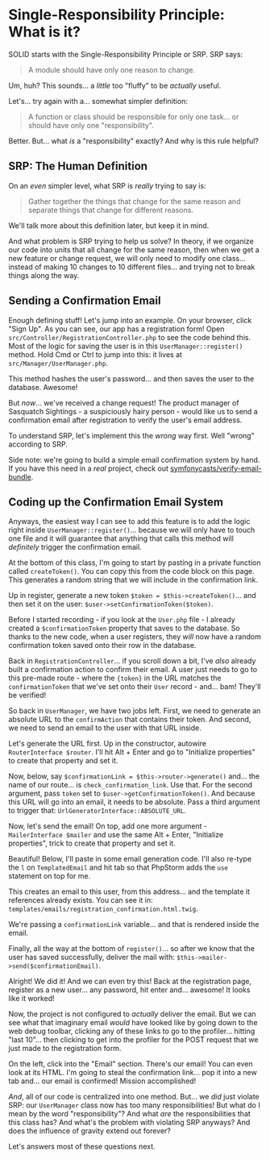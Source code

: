 # Single-Responsibility Principle: What is it?

SOLID starts with the Single-Responsibility Principle or SRP. SRP says:

> A module should have only one reason to change.

Um, huh? This sounds... a *little* too "fluffy" to be *actually* useful.

Let's... try again with a... somewhat simpler definition:

> A function or class should be responsible for only one task... or should have
> only one "responsibility".

Better. But... what *is* a "responsibility" exactly? And why is this rule helpful?

## SRP: The Human Definition

On an *even* simpler level, what SRP is *really* trying to say is:

> Gather together the things that change for the same reason and separate
> things that change for different reasons.

We'll talk more about this definition later, but keep it in mind.

And what problem is SRP trying to help us solve? In theory, if we organize our
code into units that all change for the same reason, then when we get a new feature
or change request, we will only need to modify one class... instead of making 10
changes to 10 different files... and trying not to break things along the way.

## Sending a Confirmation Email

Enough defining stuff! Let's jump into an example. On your browser, click
"Sign Up". As you can see, our app has a registration form! Open
`src/Controller/RegistrationController.php` to see the code behind this. Most of
the logic for saving the user is in this `UserManager::register()` method. Hold
Cmd or Ctrl to jump into this: it lives at `src/Manager/UserManager.php`.

This method hashes the user's password... and then saves the user to the database.
Awesome!

But *now*... we've received a change request! The product manager of Sasquatch
Sightings - a suspiciously hairy person - would like us to send a confirmation email
after registration to verify the user's email address.

To understand SRP, let's implement this the *wrong* way first. Well "wrong" according
to SRP.

Side note: we're going to build a simple email confirmation system by hand. If you
have this need in a *real* project, check out
[symfonycasts/verify-email-bundle](https://github.com/symfonycasts/verify-email-bundle).

## Coding up the Confirmation Email System

Anyways, the easiest way I can see to add this feature is to add the logic right
inside `UserManager::register()`... because we will only have to touch one
file and it will guarantee that anything that calls this method will *definitely*
trigger the confirmation email.

At the bottom of this class, I'm going to start by pasting in a private function
called `createToken()`. You can copy this from the code block on this page. This
generates a random string that we will include in the confirmation link.

Up in register, generate a new token `$token = $this->createToken()`...
and then set it on the user: `$user->setConfirmationToken($token)`.

Before I started recording - if you look at the `User.php` file - I already created
a `$confirmationToken` property that saves to the database. So thanks to the new
code, when a user registers, they *will* now have a random confirmation token saved
onto their row in the database.

Back in `RegistrationController`... if you scroll down a bit, I've *also* already
built a confirmation action to confirm their email. A user just needs to go to
this pre-made route - where the `{token}` in the URL matches the `confirmationToken`
that we've set onto their `User` record - and... bam! They'll be verified!

So back in `UserManager`, we have two jobs left. First, we need to generate an
absolute URL to the `confirmAction` that contains their token. And second, we need
to send an email to the user with that URL inside.

Let's generate the URL first. Up in the constructor, autowire
`RouterInterface $router`. I'll hit Alt + Enter and go to "Initialize
properties" to create that property and set it.

Now, below, say `$confirmationLink = $this->router->generate()` and...
the name of our route... is `check_confirmation_link`. Use that. For the second
argument, pass `token` set to `$user->getConfirmationToken()`. And because this
URL will go into an email, it needs to be absolute. Pass a third argument to trigger
that: `UrlGeneratorInterface::ABSOLUTE_URL`.

Now, let's send the email! On top, add one more argument -
`MailerInterface $mailer` and use the same Alt + Enter, "Initialize properties",
trick to create that property and set it.

Beautiful! Below, I'll paste in some email generation code. I'll also re-type the
`l` on `TemplatedEmail` and hit tab so that PhpStorm adds the `use` statement
on top for me.

This creates an email to this user, from this address... and the template it
references already exists. You can see it in:
`templates/emails/registration_confirmation.html.twig`.

We're passing a `confirmationLink` variable... and that is rendered inside
the email.

Finally, all the way at the bottom of `register()`... so after we know that the
user has saved successfully, deliver the mail with:
`$this->mailer->send($confirmationEmail)`.

Alright! We did it! And we can even try this! Back at the registration page,
register as a new user... any password, hit enter and... awesome! It looks like
it worked!

Now, the project is not configured to *actually* deliver the email. But we
can see what that imaginary email *would* have looked like by going down to the web
debug toolbar, clicking any of these links to go to the profiler... hitting
"last 10"... then clicking to get into the profiler for the POST request that we
just made to the registration form.

On the left, click into the "Email" section. There's our email! You can even look
at its HTML. I'm going to steal the confirmation link... pop it into a new tab
and... our email is confirmed! Mission accomplished!

*And*, all of our code is centralized into one method. But... we *did* just violate
SRP: our `UserManager` class now has too many responsibilities! But what do I mean
by the word "responsibility"? And what *are* the responsibilities that this class
has? And what's the problem with violating SRP anyways? And does the influence
of gravity extend out forever?

Let's answers most of these questions next.
